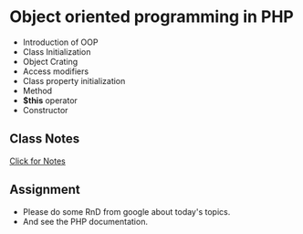 # Object oriented programming in PHP

* Introduction of OOP
* Class Initialization
* Object Crating
* Access modifiers
* Class property initialization
* Method
* **$this** operator
* Constructor


## Class Notes

[Click for Notes](./notes.md)

## Assignment

* Please do some RnD from google about today's topics.
* And see the PHP documentation.
